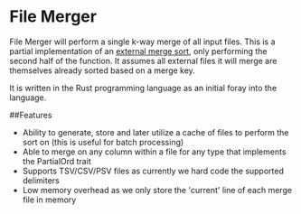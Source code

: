 # File Merger

File Merger will perform a single k-way merge of all input files. This is a partial implementation of an [external merge sort](https://en.wikipedia.org/wiki/External_sorting#External_merge_sort), only performing the second half of the function. It assumes all external files it will merge are themselves already sorted based on a merge key.

It is written in the Rust programming language as an initial foray into the language.

##Features
* Ability to generate, store and later utilize a cache of files to perform the sort on (this is useful for batch processing)
* Able to merge on any column within a file for any type that implements the PartialOrd trait
* Supports TSV/CSV/PSV files as currently we hard code the supported delimiters
* Low memory overhead as we only store the 'current' line of each merge file in memory
